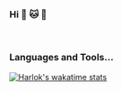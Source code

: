 ### Hi :panda_face: :cat: :dog:

<br />

### <p><b>Languages and Tools...</b></p>



[![Harlok's wakatime stats](https://github-readme-stats.vercel.app/api/wakatime?username=adzinka&theme=dracula&layout=compact)](https://github.com/anuraghazra/github-readme-stats)
